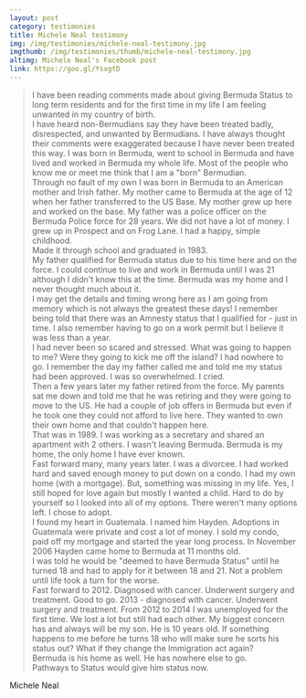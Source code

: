 ```yaml
---
layout: post
category: testimonies
title: Michele Neal testimony
img: /img/testimonies/michele-neal-testimony.jpg
imgthumb: /img/testimonies/thumb/michele-neal-testimony.jpg
altimg: Michele Neal's Facebook post
link: https://goo.gl/YsxgtD
---
```

<blockquote class="blockquote-style lead">
I have been reading comments made about giving Bermuda Status to long term residents and for the first time in my life I am feeling unwanted in my country of birth.<br>
I have heard non-Bermudians say they have been treated badly, disrespected, and unwanted by Bermudians. I have always thought their comments were exaggerated because I have never been treated this way. I was born in Bermuda, went to school in Bermuda and have lived and worked in Bermuda my whole life. Most of the people who know me or meet me think that I am a "born" Bermudian.<br>
Through no fault of my own I was born in Bermuda to an American mother and Irish father. My mother came to Bermuda at the age of 12 when her father transferred to the US Base. My mother grew up here and worked on the base. My father was a police officer on the Bermuda Police force for 28 years.
We did not have a lot of money. I grew up in Prospect and on Frog Lane. I had a happy, simple childhood.<br>
Made it through school and graduated in 1983.<br>
My father qualified for Bermuda status due to his time here and on the force. I could continue to live and work in Bermuda until I was 21 although I didn't know this at the time. Bermuda was my home and I never thought much about it.<br>
I may get the details and timing wrong here as I am going from memory which is not always the greatest these days! I remember being told that there was an Amnesty status that I qualified for - just in time. I also remember having to go on a work permit but I believe it was less than a year.<br>
I had never been so scared and stressed. What was going to happen to me? Were they going to kick me off the island? I had nowhere to go. I remember the day my father called me and told me my status had been approved. I was so overwhelmed. I cried.<br>
Then a few years later my father retired from the force. My parents sat me down and told me that he was retiring and they were going to move to the US. He had a couple of job offers in Bermuda but even if he took one they could not afford to live here. They wanted to own their own home and that couldn't happen here.<br>
That was in 1989. I was working as a secretary and shared an apartment with 2 others. I wasn't leaving Bermuda. Bermuda is my home, the only home I have ever known.<br>
Fast forward many, many years later. I was a divorcee. I had worked hard and saved enough money to put down on a condo. I had my own home (with a mortgage). But, something was missing in my life. Yes, I still hoped for love again but mostly I wanted a child. Hard to do by yourself so I looked into all of my options. There weren't many options left. I chose to adopt.<br>
I found my heart in Guatemala. I named him Hayden. Adoptions in Guatemala were private and cost a lot of money. I sold my condo, paid off my mortgage and started the year long process. In November 2006 Hayden came home to Bermuda at 11 months old.<br>
I was told he would be "deemed to have Bermuda Status" until he turned 18 and had to apply for it between 18 and 21. Not a problem until life took a turn for the worse.<br>
Fast forward to 2012. Diagnosed with cancer. Underwent surgery and treatment. Good to go. 2013 - diagnosed with cancer. Underwent surgery and treatment. From 2012 to 2014 I was unemployed for the first time. We lost a lot but still had each other. My biggest concern has and always will be my son. He is 10 years old. If something happens to me before he turns 18 who will make sure he sorts his status out? What if they change the Immigration act again?<br>
Bermuda is his home as well. He has nowhere else to go.<br>
Pathways to Status would give him status now.<br>
</blockquote>

Michele Neal